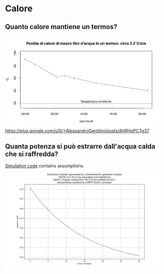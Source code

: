 # Calore 
## Quanto calore mantiene un termos?
![Perdita di calore acqua in thermos](thermos.png)
https://plus.google.com/u/0/+AlessandroGentilini/posts/AhRHpPCTg37
## Quanta potenza si può estrarre dall'acqua calda che si raffredda?
[Simulation code](pasta.py) contains assumptions.

![Power generated by a thermoelecric generator module](thermoelectric.png)
